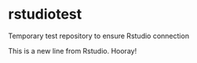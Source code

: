 # rstudiotest
Temporary test repository to ensure Rstudio connection

This is a new line from Rstudio. Hooray!

